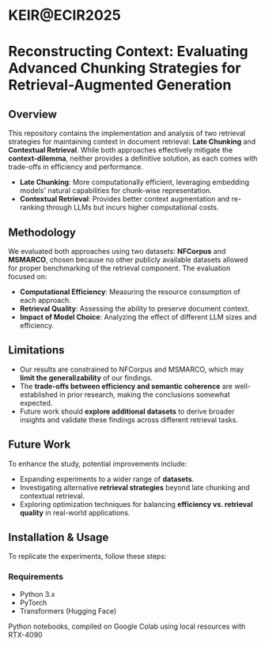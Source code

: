 # KEIR@ECIR2025
# **Reconstructing Context: Evaluating Advanced Chunking Strategies for Retrieval-Augmented Generation**

## **Overview**
This repository contains the implementation and analysis of two retrieval strategies for maintaining context in document retrieval: **Late Chunking** and **Contextual Retrieval**. While both approaches effectively mitigate the **context-dilemma**, neither provides a definitive solution, as each comes with trade-offs in efficiency and performance.

- **Late Chunking**: More computationally efficient, leveraging embedding models' natural capabilities for chunk-wise representation.
- **Contextual Retrieval**: Provides better context augmentation and re-ranking through LLMs but incurs higher computational costs.

## **Methodology**
We evaluated both approaches using two datasets: **NFCorpus** and **MSMARCO**, chosen because no other publicly available datasets allowed for proper benchmarking of the retrieval component. The evaluation focused on:
- **Computational Efficiency**: Measuring the resource consumption of each approach.
- **Retrieval Quality**: Assessing the ability to preserve document context.
- **Impact of Model Choice**: Analyzing the effect of different LLM sizes and efficiency.

## **Limitations**
- Our results are constrained to NFCorpus and MSMARCO, which may **limit the generalizability** of our findings.
- The **trade-offs between efficiency and semantic coherence** are well-established in prior research, making the conclusions somewhat expected.
- Future work should **explore additional datasets** to derive broader insights and validate these findings across different retrieval tasks.

## **Future Work**
To enhance the study, potential improvements include:
- Expanding experiments to a wider range of **datasets**.
- Investigating alternative **retrieval strategies** beyond late chunking and contextual retrieval.
- Exploring optimization techniques for balancing **efficiency vs. retrieval quality** in real-world applications.

## **Installation & Usage**
To replicate the experiments, follow these steps:

### **Requirements**
- Python 3.x
- PyTorch
- Transformers (Hugging Face)

Python notebooks, compiled on Google Colab using local resources with RTX-4090
